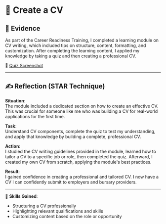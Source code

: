 # 📝 Create a CV

## 🧾 Evidence

As part of the Career Readiness Training, I completed a learning module on CV writing, which included tips on structure, content, formatting, and customization. After completing the learning content, I applied my knowledge by taking a quiz and then creating a professional CV.

📸 [Quiz Screenshot](../assets/cv-quiz.png)

---

## ✍️ Reflection (STAR Technique)

**Situation**:  
The module included a dedicated section on how to create an effective CV. This was crucial for someone like me who was building a CV for real-world applications for the first time.

**Task**:  
Understand CV components, complete the quiz to test my understanding, and apply that knowledge by building a complete, professional CV.

**Action**:  
I studied the CV writing guidelines provided in the module, learned how to tailor a CV to a specific job or role, then completed the quiz. Afterward, I created my own CV from scratch, applying the module's best practices.

**Result**:  
I gained confidence in creating a professional and tailored CV. I now have a CV I can confidently submit to employers and bursary providers.

---

🎯 **Skills Gained**:
- Structuring a CV professionally  
- Highlighting relevant qualifications and skills  
- Customizing content based on the role or opportunity  

